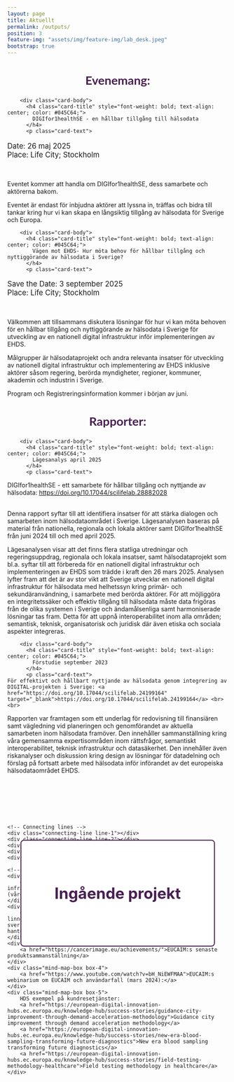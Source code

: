 ```yaml
---
layout: page
title: Aktuellt
permalink: /outputs/
position: 3
feature-img: "assets/img/feature-img/lab_desk.jpeg"
bootstrap: true
---
```

<h2 style="text-align: center; font-weight: bold; font-size: calc(1.2em + 8pt); font-family: 'Lato', sans-serif; color: #491F53;">Evenemang:</h2>


  <!-- Page Content -->
<div class="container">

  <div class="row">
    <div class="col-lg-6 mb-4">
      <div class="card h-100">
        
        <div class="card-body">
          <h4 class="card-title" style="font-weight: bold; text-align: center; color: #045C64;">
            DIGIfor1healthSE - en hållbar tillgång till hälsodata
          </h4>
          <p class="card-text">

  <p style="font-size: calc(1em + 2pt);">
    Date: 26 maj 2025<br>
    Place: Life City; Stockholm
    </p>
    <br>

Eventet kommer att handla om DIGIfor1healthSE, dess samarbete och aktörerna bakom. <br>

Eventet är endast för inbjudna aktörer
att lyssna in, träffas och bidra till tankar kring hur vi kan skapa en långsiktig tillgång av hälsodata för Sverige och Europa. </p>
        </div>
      </div>
    </div>
    <div class="col-lg-6 mb-4">
      <div class="card h-100">
        
        <div class="card-body">
          <h4 class="card-title" style="font-weight: bold; text-align: center; color: #045C64;">
            Vägen mot EHDS- Hur möta behov för hållbar tillgång och nyttiggörande av hälsodata i Sverige?
          </h4>
          <p class="card-text">
   <p style="font-size: calc(1em + 2pt);">
    Save the Date: 3 september 2025<br>
    Place: Life City; Stockholm
    </p>
    <br>

Välkommen att tillsammans diskutera lösningar för hur vi kan möta behoven för en hållbar tillgång och nyttiggörande av hälsodata i Sverige för utveckling av en nationell digital infrastruktur inför implementeringen av EHDS. <br>

Målgrupper är hälsodataprojekt och andra relevanta insatser för utveckling av nationell digital infrastruktur och implementering av EHDS inklusive aktörer såsom regering, berörda myndigheter, regioner, kommuner, akademin och industrin i Sverige. <br>

Program och Registreringsinformation kommer i början av juni. </p>
        </div>
      </div>
    </div>
   
  </div>
  <!-- /.row -->

</div>
<!-- /.container --> 
<p style="text-align: center;">
<h2 style="text-align: center; font-weight: bold; font-size: calc(1.2em + 8pt); font-family: 'Lato', sans-serif; color: #491F53;">Rapporter:</h2>

</p>

<div class="container">

  <div class="row">
    <div class="col-lg-6 mb-4">
      <div class="card h-100">
        
        <div class="card-body">
          <h4 class="card-title" style="font-weight: bold; text-align: center; color: #045C64;">
            Lägesanalys april 2025
          </h4>
          <p class="card-text">

   DIGIfor1healthSE - ett samarbete för hållbar tillgång och nyttjande av hälsodata: <a href="https://doi.org/10.17044/scilifelab.28882028" target="_blank">https://doi.org/10.17044/scilifelab.28882028</a> <br> <br>

Denna rapport syftar till att identifiera insatser för att stärka dialogen och samarbeten inom hälsodataområdet i Sverige. Lägesanalysen baseras på material från nationella, regionala och lokala aktörer samt DIGIfor1healthSE från juni 2024 till och med april 2025. <br>

Lägesanalysen visar att det finns flera statliga utredningar och regeringsuppdrag, regionala och lokala insatser, samt hälsodataprojekt som bl.a. syftar till att förbereda för en nationell digital infrastruktur och implementeringen av EHDS som trädde i kraft den 26 mars 2025. Analysen lyfter fram att det är av stor vikt att Sverige utvecklar en nationell digital infrastruktur för hälsodata med helhetssyn kring primär- och sekundäranvändning, i samarbete med berörda aktörer. För att möjliggöra en integritetssäker och effektiv tillgång till hälsodata måste data frigöras från de olika systemen i Sverige och ändamålsenliga samt harmoniserade lösningar tas fram. Detta för att uppnå interoperabilitet inom alla områden; semantisk, teknisk, organisatorisk och juridisk där även etiska och sociala aspekter integreras.</p>
        </div>
      </div>
    </div>
    <div class="col-lg-6 mb-4">
      <div class="card h-100">
        
        <div class="card-body">
          <h4 class="card-title" style="font-weight: bold; text-align: center; color: #045C64;">
            Förstudie september 2023
          </h4>
          <p class="card-text">
    För effektivt och hållbart nyttjande av hälsodata genom integrering av DIGITAL-projekten i Sverige: <a href="https://doi.org/10.17044/scilifelab.24199164" target="_blank">https://doi.org/10.17044/scilifelab.24199164</a> <br><br>

Rapporten var framtagen som ett underlag för redovisning till finansiären samt vägledning vid planeringen och genomförandet av aktuella samarbeten inom hälsodata framöver. Den innehåller sammanställning kring våra gemensamma expertisområden inom rättsfrågor, semantiskt interoperabilitet, teknisk infrastruktur och datasäkerhet. Den innehåller även riskanalyser och diskussion kring design av lösningar för datadelning och förslag på fortsatt arbete med hälsodata inför införandet av det europeiska hälsodataområdet EHDS.</p>
        </div>
      </div>
    </div>
   
  </div>
  <!-- /.row -->


<style>
.mind-map-container {
    position: relative;
    width: 100%;
    height: 800px;  /* Increased height to accommodate larger center box */
    margin: 50px auto;
    display: flex;
    justify-content: center;
    align-items: flex-start;
    padding-top: 50px;
}

.mind-map-box {
    position: absolute;
    width: 250px;
    height: 150px;
    background-color: white;
    border: 2px solid #491F53;
    border-radius: 8px;
    display: flex;
    justify-content: center;
    align-items: center;
    text-align: center;
    padding: 15px;
    z-index: 2;
}

/* Special styling for center box */
.center-box {
    width: 400px !important;    /* Increased width */
    height: 200px !important;   /* Increased height */
    background-color: white;
    font-weight: bold;
    color: #491F53;
    font-size: 2.5em !important;  /* Doubled font size */
    left: 50%;
    top: 100px;
    transform: translateX(-50%);
    display: flex;
    justify-content: center;
    align-items: center;
    text-align: center;
    padding: 20px;
}

/* Special styling for box 5 */
.box-5 {
    width: 300px;
    height: auto;
    min-height: 250px;
    left: 5%;
    top: 150px;
    display: flex;
    flex-direction: column;
    justify-content: flex-start;
    padding: 20px;
    text-align: left;
    overflow: visible;
}

.box-5 a {
    display: block;
    margin-top: 10px;
    font-size: 0.85em;
    line-height: 1.4;
    margin-bottom: 5px;
}

.mind-map-box a {
    color: #045C64;
    text-decoration: none;
    font-weight: bold;
    font-size: 1.1em;
    line-height: 1.3;
}

.mind-map-box a:hover {
    color: #491F53;
}

/* Repositioned outer boxes */
.box-1 {
    right: 5%;
    top: 50px;
    transform: none;
}

.box-2 {
    right: 5%;
    top: 200px;
}

.box-3 {
    right: 5%;
    top: 350px;
}

.box-4 {
    left: 50%;
    top: 400px;
    transform: translateX(-50%);
}

/* Connecting lines */
.connecting-line {
    position: absolute;
    background-color: #045C64;
    height: 2px;
    transform-origin: left center;
    z-index: 1;
}

.line-1 {
    width: 200px;
    top: 200px;  /* Adjusted for larger center box */
    left: 55%;
    transform: rotate(20deg);
}

.line-2 {
    width: 200px;
    top: 200px;  /* Adjusted for larger center box */
    left: 55%;
    transform: rotate(45deg);
}

.line-3 {
    width: 200px;
    top: 200px;  /* Adjusted for larger center box */
    left: 55%;
    transform: rotate(70deg);
}

.line-4 {
    width: 200px;
    top: 200px;  /* Adjusted for larger center box */
    left: 50%;
    transform: rotate(90deg);
}

.line-5 {
    width: 250px;
    top: 200px;  /* Adjusted for larger center box */
    left: 45%;
    transform: rotate(-20deg);
}
</style>

<div class="mind-map-container">
    <!-- Center box -->
    <div class="mind-map-box center-box">
        Ingående projekt
    </div>

    <!-- Connecting lines -->
    <div class="connecting-line line-1"></div>
    <div class="connecting-line line-2"></div>
    <div class="connecting-line line-3"></div>
    <div class="connecting-line line-4"></div>
    <div class="connecting-line line-5"></div>

    <!-- Outer boxes with links -->
    <div class="mind-map-box box-1">
        <a href="https://gdi.onemilliongenomes.eu/news/gdi-technical-infrastructure">GDI:s demonstration av 1+MG tekniska infrastruktur (våren 2025)</a>
    </div>
    <div class="mind-map-box box-2">
        <a href="https://lnu.se/mot-linneuniversitetet/aktuellt/nyheter/2024/ny-rapport-hur-hanterar-sveriges-regioner-sin-halsodata/">HDS rapport (augusti 2024): Hur hanterar Sveriges regioner sin hälsodata?</a>
    </div>
    <div class="mind-map-box box-3">
        <a href="https://cancerimage.eu/achievements/">EUCAIM:s senaste produktsammanställning</a>
    </div>
    <div class="mind-map-box box-4">
        <a href="https://www.youtube.com/watch?v=bH_NiEWFMAA">EUCAIM:s webinarium om EUCAIM och användarfall (mars 2024):</a>
    </div>
    <div class="mind-map-box box-5">
        HDS exempel på kundresetjänster:
        <a href="https://european-digital-innovation-hubs.ec.europa.eu/knowledge-hub/success-stories/guidance-city-improvement-through-demand-acceleration-methodology">Guidance city improvement through demand acceleration methodology</a>
        <a href="https://european-digital-innovation-hubs.ec.europa.eu/knowledge-hub/success-stories/new-era-blood-sampling-transforming-future-diagnostics">New era blood sampling transforming future diagnostics</a>
        <a href="https://european-digital-innovation-hubs.ec.europa.eu/knowledge-hub/success-stories/field-testing-methodology-healthcare">Field testing methodology in healthcare</a>
    </div>
</div>
</div>
